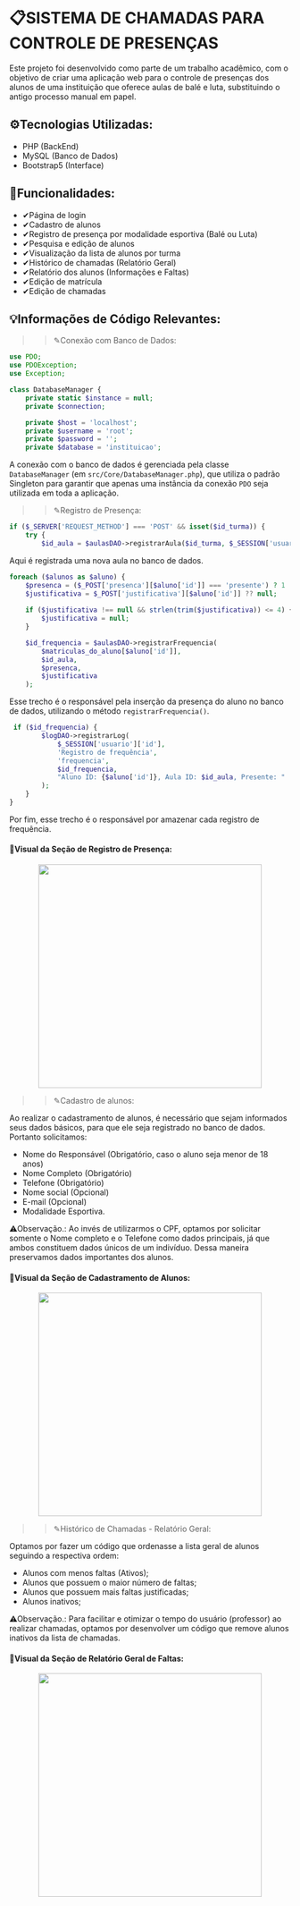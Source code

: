 # 📋SISTEMA DE CHAMADAS PARA CONTROLE DE PRESENÇAS
Este projeto foi desenvolvido como parte de um trabalho acadêmico, com o objetivo de criar uma aplicação web para o controle de presenças dos alunos de uma instituição que oferece aulas de balé e luta, substituindo o antigo processo manual em papel.

## ⚙️Tecnologias Utilizadas:
- PHP (BackEnd)
- MySQL (Banco de Dados)
- Bootstrap5 (Interface)

## 🧩Funcionalidades:
- ✔Página de login
- ✔Cadastro de alunos
- ✔Registro de presença por modalidade esportiva (Balé ou Luta)
- ✔Pesquisa e edição de alunos
- ✔Visualização da lista de alunos por turma
- ✔Histórico de chamadas (Relatório Geral)
- ✔Relatório dos alunos (Informações e Faltas)
- ✔Edição de matrícula
- ✔Edição de chamadas

## 💡Informações de Código Relevantes:

>> ✎Conexão com Banco de Dados:
```php
use PDO;
use PDOException;
use Exception;

class DatabaseManager {
    private static $instance = null;
    private $connection;

    private $host = 'localhost';
    private $username = 'root';
    private $password = '';
    private $database = 'instituicao';
```
A conexão com o banco de dados é gerenciada pela classe `DatabaseManager` (em `src/Core/DatabaseManager.php`), que utiliza o padrão Singleton para garantir que apenas uma instância da conexão `PDO` seja utilizada em toda a aplicação.

>> ✎Registro de Presença:
```php
if ($_SERVER['REQUEST_METHOD'] === 'POST' && isset($id_turma)) {
    try {
        $id_aula = $aulasDAO->registrarAula($id_turma, $_SESSION['usuario']['id']);
```
Aqui é registrada uma nova aula no banco de dados.

```php
foreach ($alunos as $aluno) {
    $presenca = ($_POST['presenca'][$aluno['id']] === 'presente') ? 1 : 0;
    $justificativa = $_POST['justificativa'][$aluno['id']] ?? null;
    
    if ($justificativa !== null && strlen(trim($justificativa)) <= 4) {
        $justificativa = null;
    }

    $id_frequencia = $aulasDAO->registrarFrequencia(
        $matriculas_do_aluno[$aluno['id']],
        $id_aula,
        $presenca,
        $justificativa
    );
```
Esse trecho é o responsável pela inserção da presença do aluno no banco de dados, utilizando o método ```registrarFrequencia()```.
```php
 if ($id_frequencia) {
        $logDAO->registrarLog(
            $_SESSION['usuario']['id'],
            'Registro de frequência',
            'frequencia',
            $id_frequencia,
            "Aluno ID: {$aluno['id']}, Aula ID: $id_aula, Presente: " . ($presenca ? 'Sim' : 'Não')
        );
    }
}
```
Por fim, esse trecho é o responsável por amazenar cada registro de frequência.

#### 📸Visual da Seção de Registro de Presença:
<p align="center">
  <img src="https://github.com/user-attachments/assets/5297727f-286f-4d20-ab69-e3ec469229db" width="400px">
</p>

>> ✎Cadastro de alunos:

Ao realizar o cadastramento de alunos, é necessário que sejam informados seus dados básicos, para que ele seja registrado no banco de dados. Portanto solicitamos:
 - Nome do Responsável (Obrigatório, caso o aluno seja menor de 18 anos)
 - Nome Completo (Obrigatório)
 - Telefone (Obrigatório)
 - Nome social (Opcional)
 - E-mail (Opcional)
 - Modalidade Esportiva.
   
⚠Observação.: Ao invés de utilizarmos o CPF, optamos por solicitar somente o Nome completo e o Telefone como dados principais, já que ambos constituem dados únicos de um indivíduo. Dessa maneira preservamos dados importantes dos alunos. 

#### 📸Visual da Seção de Cadastramento de Alunos:

<p align="center">
  <img src= https://github.com/user-attachments/assets/d98659b0-eeff-4beb-9c23-7a7293890a5d
 width="400px">
</p>

>> ✎Histórico de Chamadas - Relatório Geral:

Optamos por fazer um código que ordenasse a lista geral de alunos seguindo a respectiva ordem:
- Alunos com menos faltas (Ativos);
- Alunos que possuem o maior número de faltas;
- Alunos que possuem mais faltas justificadas;
- Alunos inativos;

 ⚠Observação.: Para facilitar e otimizar o tempo do usuário (professor) ao realizar chamadas, optamos por desenvolver um código que remove alunos inativos da lista de chamadas.

#### 📸Visual da Seção de Relatório Geral de Faltas: 
  <p align="center">
      <img src=https://github.com/user-attachments/assets/f878411b-7010-495c-a269-262c643d7e13 width="400px">
  </p>

